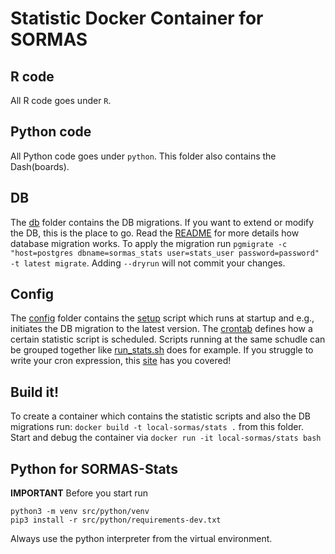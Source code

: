 # Statistic Docker Container for SORMAS
## R code
All R code goes under `R`.

## Python code
All Python code goes under `python`. This folder also contains the Dash(boards).

## DB
The [db](db/) folder contains the DB migrations. If you want to extend or modify the DB, this is the place to go. Read the [README](db/README.md) for more details how database migration works. To apply the migration run `pgmigrate -c "host=postgres dbname=sormas_stats user=stats_user password=password" -t latest migrate`. Adding `--dryrun` will not commit your changes.

## Config
The [config](config/) folder contains the [setup](config/setup.sh) script which runs at startup and e.g., initiates the DB migration to the latest version. The [crontab](config/crontab) defines how a certain statistic script is scheduled. Scripts running at the same schudle can be grouped together like [run_stats.sh](config/run_stats.sh) does for example. If you struggle to write your cron expression, this [site](https://crontab.guru/) has you covered!

## Build it!
To create a container which contains the statistic scripts and also the DB migrations run:
`docker build -t local-sormas/stats .` from this folder. Start and debug the container via `docker run -it local-sormas/stats bash`

## Python for SORMAS-Stats
**IMPORTANT** Before you start run 
```
python3 -m venv src/python/venv
pip3 install -r src/python/requirements-dev.txt
```
Always use the python interpreter  from the virtual environment.  